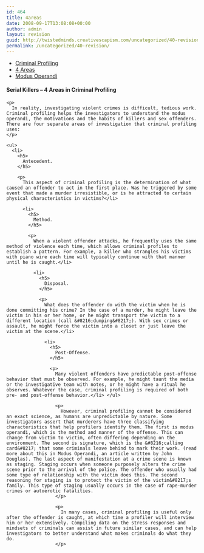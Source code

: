 ```yaml
---
id: 464
title: 4areas
date: 2008-09-17T13:08:08+00:00
author: admin
layout: revision
guid: http://twistedminds.creativescapism.com/uncategorized/40-revision/
permalink: /uncategorized/40-revision/
---
```

<p class="dropcap-first">
  <ul id="navlist">
    <li>
      <a href="/psychology/profiling/" title="what is criminal profiling and how it works">Criminal Profiling</a>
    </li>
    <li id="active">
      <a href="/psychology/profiling/4areas/" id="current" title="4 areas in criminal profiling"> 4 Areas</a>
    </li>
    <li>
      <a href="/psychology/profiling/modus-operandi/" title="what is modus operandi">Modus Operandi</a>
    </li>
  </ul>
  
  <div class="body">
    <h4>
      Serial Killers &#8211; 4 Areas in Criminal Profiling
    </h4>
    
    <p>
      In reality, investigating violent crimes is difficult, tedious work. Criminal profiling helps the investigators to understand the modus operandi, the motivations and the habits of killers and sex offenders. There are four separate areas of investigation that criminal profiling uses:
    </p>
    
    <ul>
      <li>
        <h5>
          Antecedent.
        </h5>
        
        <p>
          This aspect of criminal profiling is the determination of what caused an offender to act in the first place. Was he triggered by some event that made a murder irresistible, or is he attracted to certain physical characteristics in victims?</li> 
          
          <li>
            <h5>
              Method.
            </h5>
            
            <p>
              When a violent offender attacks, he frequently uses the same method of violence each time, which allows criminal profiles to establish a pattern. For example, a killer who strangles his victims with piano wire each time will typically continue with that manner until he is caught.</li> 
              
              <li>
                <h5>
                  Disposal.
                </h5>
                
                <p>
                  What does the offender do with the victim when he is done committing his crime? In the case of a murder, he might leave the victim in his or her home, or he might transport the victim to a different location (call &#8216;dumping&#8217;). With sex crimes or assault, he might force the victim into a closet or just leave the victim at the scene.</li> 
                  
                  <li>
                    <h5>
                      Post-Offense.
                    </h5>
                    
                    <p>
                      Many violent offenders have predictable post-offense behavior that must be observed. For example, he might taunt the media or the investigative team with notes, or he might have a ritual he observes. Whatever the case, criminal profiling is required of both pre- and post-offense behavior.</li> </ul> 
                      
                      <p>
                        However, criminal profiling cannot be considered an exact science, as humans are unpredictable by nature. Some investigators assert that murderers have three classifying characteristics that help profilers identify them. The first is modus operandi, which is the method and manner of the offense. This can change from victim to victim, often differing depending on the environment. The second is signature, which is the &#8216;calling card&#8217; that some criminals leave behind to mark their work. (read more about this in Modus Operandi, an article written by John Douglas). The last aspect of manifestation at a crime scene is known as staging. Staging occurs when someone purposely alters the crime scene prior to the arrival of the police. The offender who usually had some type of relationship with the victim does this. The second reasoning for staging is to protect the victim of the victim&#8217;s family. This type of staging usually occurs in the case of rape-murder crimes or autoerotic fatalities.
                      </p>
                      
                      <p>
                        In many cases, criminal profiling is useful only after the offender is caught, at which time a profiler will interview him or her extensively. Compiling data on the stress responses and mindsets of criminals can assist in future similar cases, and can help investigators to better understand what makes criminals do what they do.
                      </p>